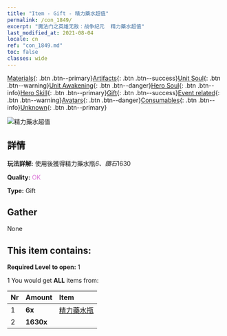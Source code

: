 ```yaml
---
title: "Item - Gift - 精力藥水超值"
permalink: /con_1849/
excerpt: "魔法门之英雄无敌：战争纪元  精力藥水超值"
last_modified_at: 2021-08-04
locale: cn
ref: "con_1849.md"
toc: false
classes: wide
---
```

 [Materials](/ItemsCN/){: .btn .btn--primary}[Artifacts](/ItemsCN/Artifacts/){: .btn .btn--success}[Unit Soul](/ItemsCN/UnitSoul/){: .btn .btn--warning}[Unit Awakening](/ItemsCN/UnitAwakening/){: .btn .btn--danger}[Hero Soul](/ItemsCN/HeroSoul/){: .btn .btn--info}[Hero Skill](/ItemsCN/HeroSkill/){: .btn .btn--primary}[Gift](/ItemsCN/Gift/){: .btn .btn--success}[Event related](/ItemsCN/Events/){: .btn .btn--warning}[Avatars](/ItemsCN/Avatars/){: .btn .btn--danger}[Consumables](/ItemsCN/Consumables/){: .btn .btn--info}[Unknown](/ItemsCN/Unknown/){: .btn .btn--primary}

 ![精力藥水超值](/images/t/i_907470.png)

## 詳情
 **玩法詳解:** 使用後獲得精力藥水瓶*6、鑽石*1630

 **Quality:** <span style="color: #DA70D6">OK</span>

 **Type:** Gift

## Gather

  None

## This item contains:

 **Required Level to open:** 1

 1 You would get **ALL** items  from:

  | Nr | Amount |     Item    |
  |:---|:-------|:------------|
  | 1 |  **6x** | [精力藥水瓶](/cn/Items/con_1850/) |  | 
  | 2 |  **1630x** | <i class="fas fa-gem"/> |  | 
